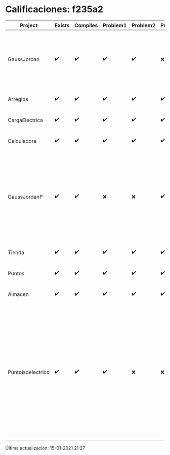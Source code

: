 # Calificaciones: f235a2
|Project|Exists|Compiles|Problem1|Problem2|Problem3|Extra|Grade|CommitHash|CommitDate|CheckDate|DueDate|Comments|
|-|-|-|-|-|-|-|-|-|-|-|-|-|
|GaussJordan|✔️|✔️|✔️|✔️|❌|❌|8.6|6c61bd7623cb49cb84277374b679f4e7dc21f944|29-10-2020 11:52:52|29-10-2020 21:39:04|29-10-2020 21:00:00|////No avisa al usuario que el sistema no tiene solución/No intercambia las filas cuando un pivote es cero|
|Arreglos|✔️|✔️|✔️|✔️|✔️|✔️|10.0|b936f32ae722c3ac418f17d958d2db968006630e|20-10-2020 10:23:29|27-10-2020 22:28:09|22-10-2020 21:00:00|///|
|CargaElectrica|✔️|✔️|✔️|✔️|✔️|✔️|10.0|f90311cbebe1509aa2a60f4485f22af5e620d7ae|18-11-2020 23:46:22|19-11-2020 21:08:23|19-11-2020 21:00:00|///|
|Calculadora|✔️|✔️|✔️|✔️|✔️|✔️|10.0|2be96eb3c12c88ce2e7ca157cfb174561eb74ca1|11-10-2020 20:54:38|15-10-2020 21:24:41|15-10-2020 21:00:00|nan|
|GaussJordanP|✔️|✔️|❌|❌|✔️|❌|7.333333333333333|ec6f08bfa1d3bb996bc48fbbe4cc451cfe7f0579|15-01-2021 20:00:48|15-01-2021 21:25:55|14-01-2021 21:00:00|No aplica correctamente el método de Gauss-Jordan/No aplica correctamente el método de Gauss-Jordan//No intercambia las filas cuando un pivote es cero|
|Tienda|✔️|✔️|✔️|✔️|✔️|✔️|10.0|4feb0c601e3ff7332017975fbc78e6c52c182067|11-12-2020 18:47:29|11-12-2020 21:12:51|11-12-2020 21:00:00|///|
|Puntos|✔️|✔️|✔️|✔️|✔️|✔️|10.0|941de9de3763d02a40dc29a275af50187f905224|04-11-2020 17:41:50|04-11-2020 21:03:41|05-11-2020 21:00:00|///|
|Almacen|✔️|✔️|✔️|✔️|✔️|✔️|10.0|f75c1ccfa3b3306a7d68a87593fd9573811d12b5|02-12-2020 16:56:26|02-12-2020 21:03:09|04-12-2020 21:00:00|///|
|PuntoIsoelectrico|✔️|✔️|✔️|❌|❌|❌|5.333333333333333|cb2675a6044485ba194ebab7267c88b210b2f2be|01-12-2020 14:25:22|01-12-2020 21:05:13|26-11-2020 21:00:00|/No evalúa correctamente el punto isoeléctrico de la molécula/No evalúa correctamente el punto isoeléctrico de la molécula/No evalúa correctamente el punto isoeléctrico si los pkas de los grupos no se dan en orden ascendente|

Última actualización: 15-01-2021 21:27